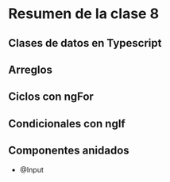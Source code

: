 # Resumen de la clase 8

## Clases de datos en Typescript

## Arreglos

## Ciclos con ngFor

## Condicionales con ngIf

## Componentes anidados

* @Input

